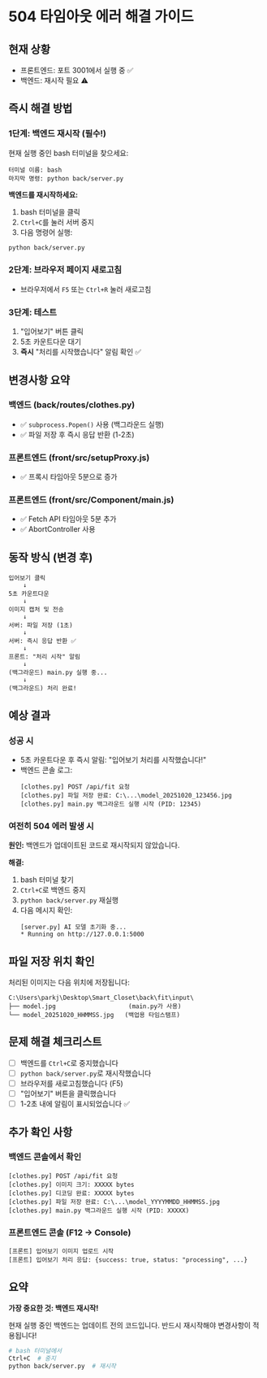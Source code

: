 # 504 타임아웃 에러 해결 가이드

## 현재 상황
- 프론트엔드: 포트 3001에서 실행 중 ✅
- 백엔드: 재시작 필요 ⚠️

## 즉시 해결 방법

### 1단계: 백엔드 재시작 (필수!)

현재 실행 중인 bash 터미널을 찾으세요:
```
터미널 이름: bash
마지막 명령: python back/server.py
```

**백엔드를 재시작하세요:**
1. bash 터미널을 클릭
2. `Ctrl+C`를 눌러 서버 중지
3. 다음 명령어 실행:
```bash
python back/server.py
```

### 2단계: 브라우저 페이지 새로고침
- 브라우저에서 `F5` 또는 `Ctrl+R` 눌러 새로고침

### 3단계: 테스트
1. "입어보기" 버튼 클릭
2. 5초 카운트다운 대기
3. **즉시** "처리를 시작했습니다" 알림 확인 ✅

## 변경사항 요약

### 백엔드 (back/routes/clothes.py)
- ✅ `subprocess.Popen()` 사용 (백그라운드 실행)
- ✅ 파일 저장 후 즉시 응답 반환 (1-2초)

### 프론트엔드 (front/src/setupProxy.js)
- ✅ 프록시 타임아웃 5분으로 증가

### 프론트엔드 (front/src/Component/main.js)
- ✅ Fetch API 타임아웃 5분 추가
- ✅ AbortController 사용

## 동작 방식 (변경 후)

```
입어보기 클릭
    ↓
5초 카운트다운
    ↓
이미지 캡처 및 전송
    ↓
서버: 파일 저장 (1초)
    ↓
서버: 즉시 응답 반환 ✅
    ↓
프론트: "처리 시작" 알림
    ↓
(백그라운드) main.py 실행 중...
    ↓
(백그라운드) 처리 완료!
```

## 예상 결과

### 성공 시
- 5초 카운트다운 후 즉시 알림: "입어보기 처리를 시작했습니다!"
- 백엔드 콘솔 로그:
  ```
  [clothes.py] POST /api/fit 요청
  [clothes.py] 파일 저장 완료: C:\...\model_20251020_123456.jpg
  [clothes.py] main.py 백그라운드 실행 시작 (PID: 12345)
  ```

### 여전히 504 에러 발생 시
**원인:** 백엔드가 업데이트된 코드로 재시작되지 않았습니다.

**해결:**
1. bash 터미널 찾기
2. `Ctrl+C`로 백엔드 중지
3. `python back/server.py` 재실행
4. 다음 메시지 확인:
   ```
   [server.py] AI 모델 초기화 중...
   * Running on http://127.0.0.1:5000
   ```

## 파일 저장 위치 확인

처리된 이미지는 다음 위치에 저장됩니다:
```
C:\Users\parkj\Desktop\Smart_Closet\back\fit\input\
├── model.jpg                    (main.py가 사용)
└── model_20251020_HHMMSS.jpg   (백업용 타임스탬프)
```

## 문제 해결 체크리스트

- [ ] 백엔드를 `Ctrl+C`로 중지했습니다
- [ ] `python back/server.py`로 재시작했습니다
- [ ] 브라우저를 새로고침했습니다 (F5)
- [ ] "입어보기" 버튼을 클릭했습니다
- [ ] 1-2초 내에 알림이 표시되었습니다 ✅

## 추가 확인 사항

### 백엔드 콘솔에서 확인
```
[clothes.py] POST /api/fit 요청
[clothes.py] 이미지 크기: XXXXX bytes
[clothes.py] 디코딩 완료: XXXXX bytes
[clothes.py] 파일 저장 완료: C:\...\model_YYYYMMDD_HHMMSS.jpg
[clothes.py] main.py 백그라운드 실행 시작 (PID: XXXXX)
```

### 프론트엔드 콘솔 (F12 → Console)
```
[프론트] 입어보기 이미지 업로드 시작
[프론트] 입어보기 처리 응답: {success: true, status: "processing", ...}
```

## 요약

**가장 중요한 것: 백엔드 재시작!**

현재 실행 중인 백엔드는 업데이트 전의 코드입니다. 
반드시 재시작해야 변경사항이 적용됩니다!

```bash
# bash 터미널에서
Ctrl+C  # 중지
python back/server.py  # 재시작
```
